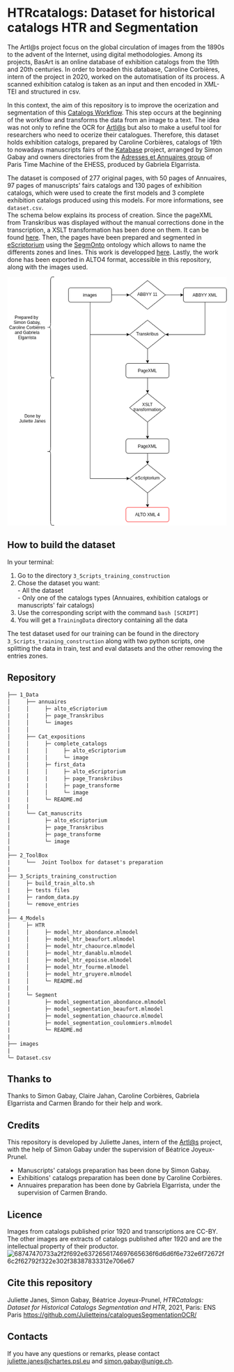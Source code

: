 # HTRcatalogs: Dataset for historical catalogs HTR and Segmentation

The Artl@s project focus on the global circulation of images from the 1890s to the advent of the Internet, using digital methodologies. Among its projects, BasArt is an online database of exhibition catalogs from the 19th and 20th centuries. 
In order to broaden this database, Caroline Corbières, intern of the project in 2020, worked on the automatisation of its process. A scanned exhibition catalog is taken as an input and then encoded in XML-TEI and structured in csv. 

In this context, the aim of this repository is to improve the ocerization and segmentation of this [Catalogs Workflow](https://github.com/carolinecorbieres/ArtlasCatalogues). This step occurs at the beginning of the workflow and transforms the data from an image to a text. 
The idea was not only to refine the OCR for [Artl@s](https://artlas.huma-num.fr/fr/) but also to make a useful tool for researchers who need to ocerize their catalogues. Therefore, this dataset holds exhibition catalogs, prepared by Caroline Corbières, catalogs of 19th to nowadays manuscripts fairs of the [Katabase](https://github.com/katabase) project, arranged by Simon Gabay and owners directories from the [Adresses et Annuaires group](https://paris-timemachine.huma-num.fr/groupe-adresses-et-annuaires/) of Paris Time Machine of the EHESS, produced by Gabriela Elgarrista. 

The dataset is composed of 277 original pages, with 50 pages of Annuaires, 97 pages of manuscripts' fairs catalogs and 130 pages of exhibition catalogs, which were used to create the first models and 3 complete exhibition catalogs produced using this models. For more informations, see `dataset.csv`.</br>
The schema below explains its process of creation. Since the pageXML from Transkribus was displayed without the manual corrections done in the transcription, a XSLT transformation has been done on them. It can be found [here](https://github.com/Heresta/BAO_Stage_DH_ENS_2021/tree/main/CorrectionPageXMLeScriptorium). Then, the pages have been prepared and segmented in [eScriptorium](http://traces6.paris.inria.fr/) using the [SegmOnto](https://github.com/SegmOnto) ontology which allows to name the differents zones and lines. This work is developped [here](https://github.com/Juliettejns/cataloguesPipeline/blob/main/1_Data/README.md). Lastly, the work done has been exported in ALTO4 format, accessible in this repository, along with the images used. 

<p align="center">
  <img src="images/pipelineSegmentation.png" width="600"/>
</p>

## How to build the dataset
In your terminal:
1. Go to the directory ```3_Scripts_training_construction```
2. Chose the dataset you want:</br>
         - All the dataset</br>
         - Only one of the catalogs types (Annuaires, exhibition catalogs or manuscripts' fair catalogs)
3. Use the corresponding script with the command ```bash [SCRIPT]```
4. You will get a ```TrainingData``` directory containing all the data 

The test dataset used for our training can be found in the directory `3_Scripts_training_construction` along with two python scripts, one splitting the data in train, test and eval datasets and the other removing the entries zones.
## Repository 
```
├── 1_Data
│     ├── annuaires
│     │     ├─ alto_eScriptorium
|     |     ├─ page_Transkribus
│     │     └─ images
│     │ 
│     ├── Cat_expositions
│     │     ├─ complete_catalogs
|     │     │     ├─ alto_eScriptorium
|     │     │     └─ image
│     │     ├─ first_data
|     │     │     ├─ alto_eScriptorium
|     |     |     ├─ page_Transkribus
|     |     |     ├─ page_transforme
|     │     │     └─ image
|     |     └─ README.md
|     |
|     └── Cat_manuscrits
│           ├─ alto_eScriptorium
|           ├─ page_Transkribus
|           ├─ page_transforme
│           └─ image
|
├── 2_ToolBox
|     └──  Joint Toolbox for dataset's preparation
|
├── 3_Scripts_training_construction
│     ├─ build_train_alto.sh
|     ├─ tests files
|     ├─ random_data.py
│     └─ remove_entries
|
├── 4_Models
│     ├─ HTR
|     │     ├─ model_htr_abondance.mlmodel
|     │     ├─ model_htr_beaufort.mlmodel
|     │     ├─ model_htr_chaource.mlmodel
|     │     ├─ model_htr_danablu.mlmodel
|     │     ├─ model_htr_epoisse.mlmodel
|     │     ├─ model_htr_fourme.mlmodel
|     │     ├─ model_htr_gruyere.mlmodel
|     │     └─ README.md
|     |
|     └─ Segment
|           ├─ model_segmentation_abondance.mlmodel
|           ├─ model_segmentation_beaufort.mlmodel
|           ├─ model_segmentation_chaource.mlmodel
|           ├─ model_segmentation_coulommiers.mlmodel
|           └─ README.md
|
├── images
|
└─ Dataset.csv 
```
                  

## Thanks to 
Thanks to Simon Gabay, Claire Jahan, Caroline Corbières, Gabriela Elgarrista and Carmen Brando for their help and work.

## Credits
This repository is developed by Juliette Janes, intern of the [Artl@s](https://artlas.huma-num.fr/fr/) project, with the help of Simon Gabay under the supervision of Béatrice Joyeux-Prunel.
 - Manuscripts' catalogs preparation has been done by Simon Gabay.
 - Exhibitions' catalogs preparation has been done by Caroline Corbières. 
 - Annuaires preparation has been done by Gabriela Elgarrista, under the supervision of Carmen Brando.
## Licence
Images from catalogs published prior 1920 and transcriptions are CC-BY. </br>
The other images are extracts of catalogs published after 1920 and are the intellectual property of their productor.</br>
![68747470733a2f2f692e6372656174697665636f6d6d6f6e732e6f72672f6c2f62792f322e302f38387833312e706e67](https://user-images.githubusercontent.com/56683417/115525743-a78d2400-a28f-11eb-8e45-4b6e3265a527.png)

## Cite this repository
Juliette Janes, Simon Gabay, Béatrice Joyeux-Prunel, _HTRCatalogs: Dataset for Historical Catalogs Segmentation and HTR_, 2021, Paris: ENS Paris https://github.com/Juliettejns/cataloguesSegmentationOCR/

## Contacts
If you have any questions or remarks, please contact juliette.janes@chartes.psl.eu and simon.gabay@unige.ch.

